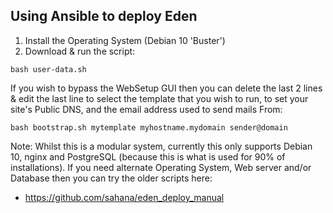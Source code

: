 Using Ansible to deploy Eden
------------------------------

1. Install the Operating System (Debian 10 'Buster')
2. Download & run the script:
```
bash user-data.sh
```
 
If you wish to bypass the WebSetup GUI then you can delete the last 2 lines & edit the last line to select the template that you wish to run, to set your site's Public DNS, and the email address used to send mails From:
```
bash bootstrap.sh mytemplate myhostname.mydomain sender@domain
```

Note: Whilst this is a modular system, currently this only supports Debian 10, nginx and PostgreSQL (because this is what is used for 90% of installations).
If you need alternate Operating System, Web server and/or Database then you can try the older scripts here:
* https://github.com/sahana/eden_deploy_manual